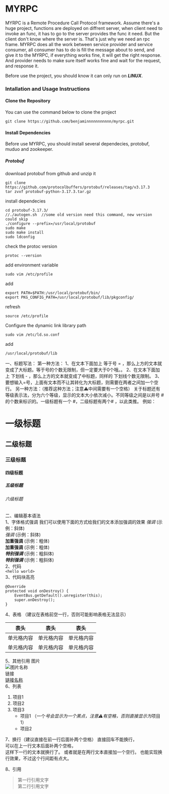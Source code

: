 # MYRPC
MYRPC is a Remote Procedure Call Protocol framework. Assume there's a huge project, functions are deployed on diffrent server, when client need to invoke an func, it has to go to the server provides the func it need. But the client don't know where the server is. That's just why we need an rpc frame.
MYRPC does all the work between service provider and service consumer, all consumer has to do is fill the message about to send, and give it to the MYRPC, if everything works fine, it will get the right response.
And provider needs to make sure itself works fine and wait for the request, and response it.

Before use the project, you should know it can only run on ***LINUX***.

### Intallation and Usage Instructions
#### Clone the Repository
You can use the command below to clone the project
```
git clone https://github.com/benjaminnnnnnnnnnn/myrpc.git
```
#### Install Dependencies
Before use MYRPC, you should install several dependecies, protobuf, muduo and zookeeper.
##### Protobuf
download protobuf from github and unzip it
```
git clone https://github.com/protocolbuffers/protobuf/releases/tag/v3.17.3
tar zvxf protobuf-python-3.17.3.tar.gz
```
install dependecies
```
cd protobuf-3.17.3/
//./autogen.sh  //some old version need this command, new version could skip
./configure --prefix=/usr/local/protobuf
sudo make
sudo make install
sudo ldconfig   
```
check the protoc version
```
protoc --version
```
add environment variable
```
sudo vim /etc/profile
```
add
```
export PATH=$PATH:/usr/local/protobuf/bin/
export PKG_CONFIG_PATH=/usr/local/protobuf/lib/pkgconfig/
```
refresh
```
source /etc/profile
```
Configure the dynamic link library path
```
sudo vim /etc/ld.so.conf
```
add
```
/usr/local/protobuf/lib
```





一、标题写法：
第一种方法：
1、在文本下面加上 等于号 = ，那么上方的文本就变成了大标题。等于号的个数无限制，但一定要大于0个哦。。
2、在文本下面加上 下划线 - ，那么上方的文本就变成了中标题，同样的 下划线个数无限制。
3、要想输入=号，上面有文本而不让其转化为大标题，则需要在两者之间加一个空行。
另一种方法：（推荐这种方法；注意⚠️中间需要有一个空格）
关于标题还有等级表示法，分为六个等级，显示的文本大小依次减小。不同等级之间是以井号  #  的个数来标识的。一级标题有一个 #，二级标题有两个# ，以此类推。
例如：
# 一级标题  
## 二级标题  
### 三级标题  
#### 四级标题  
##### 五级标题  
###### 六级标题 
二、编辑基本语法  
1、字体格式强调
 我们可以使用下面的方式给我们的文本添加强调的效果
*强调*  (示例：斜体)  
 _强调_  (示例：斜体)  
**加重强调**  (示例：粗体)  
 __加重强调__ (示例：粗体)  
***特别强调*** (示例：粗斜体)  
___特别强调___  (示例：粗斜体)  
2、代码  
`<hello world>`  
3、代码块高亮  
```  
@Override
protected void onDestroy() {
    EventBus.getDefault().unregister(this);
    super.onDestroy();
}
```  
4、表格 （建议在表格前空一行，否则可能影响表格无法显示）
 
 表头  | 表头  | 表头
 ---- | ----- | ------  
 单元格内容  | 单元格内容 | 单元格内容 
 单元格内容  | 单元格内容 | 单元格内容  
 
5、其他引用
图片  
![图片名称](https://www.baidu.com/img/bd_logo1.png)  
链接  
[链接名称](https://www.baidu.com/)    
6、列表 
1. 项目1  
2. 项目2  
3. 项目3  
   * 项目1 （一个*号会显示为一个黑点，注意⚠️有空格，否则直接显示为*项目1） 
   * 项目2   
 
7、换行（建议直接在前一行后面补两个空格）
直接回车不能换行，  
可以在上一行文本后面补两个空格，  
这样下一行的文本就换行了。
或者就是在两行文本直接加一个空行。
也能实现换行效果，不过这个行间距有点大。  
 
8、引用
> 第一行引用文字  
> 第二行引用文字   